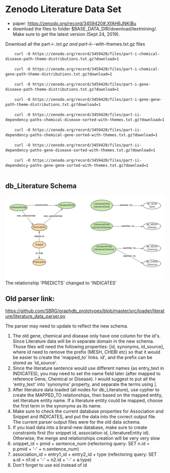 # Zenodo Literature Data Set

- paper: https://zenodo.org/record/3459420#.XfAH6JNKiBu
- download the files to folder $BASE_DATA_DIR/download/textmining/. Make sure to get the latest version (Sept 24, 2019).   

Download all the part-i-*.txt.gz and part-ii-*-with-themes.txt.gz files    
``` 
    curl -O https://zenodo.org/record/3459420/files/part-i-chemical-disease-path-theme-distributions.txt.gz?download=1
    
    curl -O https://zenodo.org/record/3459420/files/part-i-chemical-gene-path-theme-distributions.txt.gz?download=1
    
    curl -O https://zenodo.org/record/3459420/files/part-i-gene-disease-path-theme-distributions.txt.gz?download=1
    
    curl -O https://zenodo.org/record/3459420/files/part-i-gene-gene-path-theme-distributions.txt.gz?download=1
    
    curl -O https://zenodo.org/record/3459420/files/part-ii-dependency-paths-chemical-disease-sorted-with-themes.txt.gz?download=1
    
    curl -O https://zenodo.org/record/3459420/files/part-ii-dependency-paths-chemical-gene-sorted-with-themes.txt.gz?download=1
    
    curl -O https://zenodo.org/record/3459420/files/part-ii-dependency-paths-gene-disease-sorted-with-themes.txt.gz?download=1
    
    curl -O https://zenodo.org/record/3459420/files/part-ii-dependency-paths-gene-gene-sorted-with-themes.txt.gz?download=1
    
```

## db_Literature Schema

![](img/LiteratureGraphDiagram_new.png)
The relationship 'PREDICTS' changed to 'INDICATES'

## Old parser link: 
https://github.com/SBRG/graphdb_prototypes/blob/master/src/loader/literature/literature_data_parser.py

The parser may need to update to reflect the new schema.
1. The old gene, chemical and disease only have one column for the id's. Since Literature data will be in separate domain in the new schema.  
Those files will need the following properties: [id, synonyms, id_source], where id need to remove the prefix (MESH, CHEBI etc) so that 
it would be easier to create the 'mapped_to' links. id', and the prefix can be stored as 'id_source'.
2. Since the literature sentence would use different names (as entry_text in INDICATES), 
you may need to set the name field later (after mapped to reference Gene, Chemical or Disease). I would suggest to put all the 'entry_text' into
'synonyms' property, and separate the terms using |.  
3. After literature data loaded (all nodes for db_Literature), use cypher to create the MAPPED_TO relationships, then based on the 
mapped entity, set literature entity name. If a literature entity could be mapped, choose the first term in the synonyms as its name.
4. Make sure to check the current database properties for Association and Snippet and INDICATES, and put the data into the correct output file.
The current parser output files were for the old data schema.
5. If you load data into a brand-new database, make sure to create constraints first (for snippet id, association id, LiteratureEntity id). 
Otherwise, the merge and relationships creation will be very very slow
6. snippet_id = pmid + sentence_num (refectoring query: SET n.id = p.pmid + '-' + n.sentence_num)
7. association_id = entry1_id + entry2_id + type  (refectoring query: SET a.id = n1.id + '-' + n2.id + '-' + a.type)
8. Don't forget to use eid instead of id

